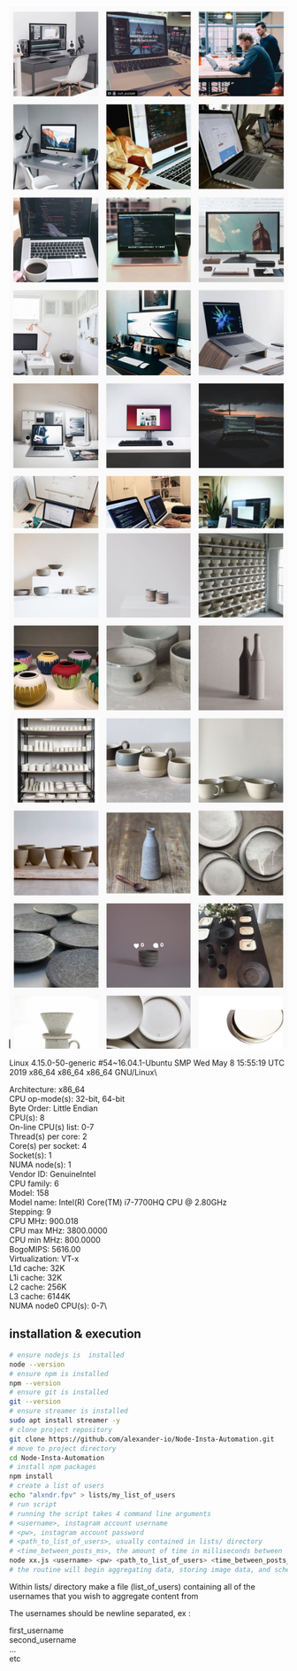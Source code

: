 ![sample 00](sample_output_images/00.png)
![sample 01](sample_output_images/01.png)

Linux 4.15.0-50-generic #54~16.04.1-Ubuntu SMP Wed May 8 15:55:19 UTC 2019 x86_64 x86_64 x86_64 GNU/Linux\

Architecture:          x86_64\
CPU op-mode(s):        32-bit, 64-bit\
Byte Order:            Little Endian\
CPU(s):                8\
On-line CPU(s) list:   0-7\
Thread(s) per core:    2\
Core(s) per socket:    4\
Socket(s):             1\
NUMA node(s):          1\
Vendor ID:             GenuineIntel\
CPU family:            6\
Model:                 158\
Model name:            Intel(R) Core(TM) i7-7700HQ CPU @ 2.80GHz\
Stepping:              9\
CPU MHz:               900.018\
CPU max MHz:           3800.0000\
CPU min MHz:           800.0000\
BogoMIPS:              5616.00\
Virtualization:        VT-x\
L1d cache:             32K\
L1i cache:             32K\
L2 cache:              256K\
L3 cache:              6144K\
NUMA node0 CPU(s):     0-7\


## installation & execution
```bash
# ensure nodejs is  installed
node --version
# ensure npm is installed
npm --version
# ensure git is installed
git --version
# ensure streamer is installed
sudo apt install streamer -y
# clone project repository
git clone https://github.com/alexander-io/Node-Insta-Automation.git
# move to project directory
cd Node-Insta-Automation
# install npm packages
npm install
# create a list of users
echo "alxndr.fpv" > lists/my_list_of_users
# run script
# running the script takes 4 command line arguments
# <username>, instagram account username
# <pw>, instagram account password
# <path_to_list_of_users>, usually contained in lists/ directory
# <time_between_posts_ms>, the amount of time in milliseconds between  posts
node xx.js <username> <pw> <path_to_list_of_users> <time_between_posts_ms>
# the routine will begin aggregating data, storing image data, and scheduling posts
```

Within lists/ directory make a file (list_of_users) containing all of the usernames that you wish to aggregate content from

The usernames should be newline separated, ex :

first_username\
second_username\
...\
etc
